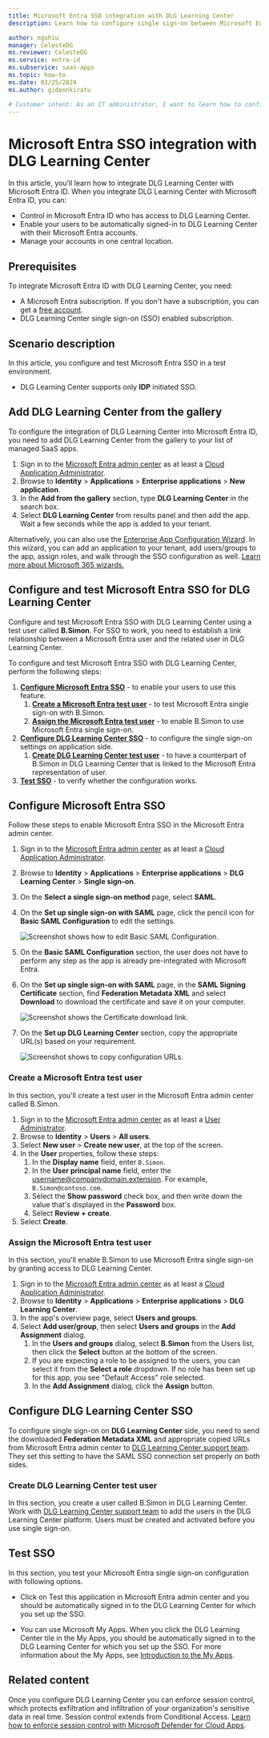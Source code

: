 ```yaml
---
title: Microsoft Entra SSO integration with DLG Learning Center
description: Learn how to configure single sign-on between Microsoft Entra ID and DLG Learning Center.

author: nguhiu
manager: CelesteDG
ms.reviewer: CelesteDG
ms.service: entra-id
ms.subservice: saas-apps
ms.topic: how-to
ms.date: 03/25/2024
ms.author: gideonkiratu

# Customer intent: As an IT administrator, I want to learn how to configure single sign-on between Microsoft Entra ID and DLG Learning Center so that I can control who has access to DLG Learning Center, enable automatic sign-in with Microsoft Entra accounts, and manage my accounts in one central location.
---
```


# Microsoft Entra SSO integration with DLG Learning Center

In this article,  you'll learn how to integrate DLG Learning Center with Microsoft Entra ID. When you integrate DLG Learning Center with Microsoft Entra ID, you can:

* Control in Microsoft Entra ID who has access to DLG Learning Center.
* Enable your users to be automatically signed-in to DLG Learning Center with their Microsoft Entra accounts.
* Manage your accounts in one central location.

## Prerequisites

To integrate Microsoft Entra ID with DLG Learning Center, you need:

* A Microsoft Entra subscription. If you don't have a subscription, you can get a [free account](https://azure.microsoft.com/free/).
* DLG Learning Center single sign-on (SSO) enabled subscription.

## Scenario description

In this article,  you configure and test Microsoft Entra SSO in a test environment.

* DLG Learning Center supports only **IDP** initiated SSO.

## Add DLG Learning Center from the gallery

To configure the integration of DLG Learning Center into Microsoft Entra ID, you need to add DLG Learning Center from the gallery to your list of managed SaaS apps.

1. Sign in to the [Microsoft Entra admin center](https://entra.microsoft.com) as at least a [Cloud Application Administrator](~/identity/role-based-access-control/permissions-reference.md#cloud-application-administrator).
1. Browse to **Identity** > **Applications** > **Enterprise applications** > **New application**.
1. In the **Add from the gallery** section, type **DLG Learning Center** in the search box.
1. Select **DLG Learning Center** from results panel and then add the app. Wait a few seconds while the app is added to your tenant.

Alternatively, you can also use the [Enterprise App Configuration Wizard](https://portal.office.com/AdminPortal/home?Q=Docs#/azureadappintegration). In this wizard, you can add an application to your tenant, add users/groups to the app, assign roles, and walk through the SSO configuration as well. [Learn more about Microsoft 365 wizards.](/microsoft-365/admin/misc/azure-ad-setup-guides)

## Configure and test Microsoft Entra SSO for DLG Learning Center

Configure and test Microsoft Entra SSO with DLG Learning Center using a test user called **B.Simon**. For SSO to work, you need to establish a link relationship between a Microsoft Entra user and the related user in DLG Learning Center.

To configure and test Microsoft Entra SSO with DLG Learning Center, perform the following steps:

1. **[Configure Microsoft Entra SSO](#configure-microsoft-entra-sso)** - to enable your users to use this feature.
    1. **[Create a Microsoft Entra test user](#create-a-microsoft-entra-id-test-user)** - to test Microsoft Entra single sign-on with B.Simon.
    1. **[Assign the Microsoft Entra test user](#assign-the-microsoft-entra-id-test-user)** - to enable B.Simon to use Microsoft Entra single sign-on.
1. **[Configure DLG Learning Center SSO](#configure-dlg-learning-center-sso)** - to configure the single sign-on settings on application side.
    1. **[Create DLG Learning Center test user](#create-dlg-learning-center-test-user)** - to have a counterpart of B.Simon in DLG Learning Center that is linked to the Microsoft Entra representation of user.
1. **[Test SSO](#test-sso)** - to verify whether the configuration works.

## Configure Microsoft Entra SSO

Follow these steps to enable Microsoft Entra SSO in the Microsoft Entra admin center.

1. Sign in to the [Microsoft Entra admin center](https://entra.microsoft.com) as at least a [Cloud Application Administrator](~/identity/role-based-access-control/permissions-reference.md#cloud-application-administrator).
1. Browse to **Identity** > **Applications** > **Enterprise applications** > **DLG Learning Center** > **Single sign-on**.
1. On the **Select a single sign-on method** page, select **SAML**.
1. On the **Set up single sign-on with SAML** page, click the pencil icon for **Basic SAML Configuration** to edit the settings.

   ![Screenshot shows how to edit Basic SAML Configuration.](common/edit-urls.png "Basic Configuration")

1. On the **Basic SAML Configuration** section, the user does not have to perform any step as the app is already pre-integrated with Microsoft Entra.

1. On the **Set up single sign-on with SAML** page, in the **SAML Signing Certificate** section, find **Federation Metadata XML** and select **Download** to download the certificate and save it on your computer.

	![Screenshot shows the Certificate download link.](common/metadataxml.png "Certificate")

1. On the **Set up DLG Learning Center** section, copy the appropriate URL(s) based on your requirement.

	![Screenshot shows to copy configuration URLs.](common/copy-configuration-urls.png "Metadata")

<a name='create-a-microsoft-entra-id-test-user'></a>

### Create a Microsoft Entra test user

In this section, you'll create a test user in the Microsoft Entra admin center called B.Simon.

1. Sign in to the [Microsoft Entra admin center](https://entra.microsoft.com) as at least a [User Administrator](~/identity/role-based-access-control/permissions-reference.md#user-administrator).
1. Browse to **Identity** > **Users** > **All users**.
1. Select **New user** > **Create new user**, at the top of the screen.
1. In the **User** properties, follow these steps:
   1. In the **Display name** field, enter `B.Simon`.  
   1. In the **User principal name** field, enter the username@companydomain.extension. For example, `B.Simon@contoso.com`.
   1. Select the **Show password** check box, and then write down the value that's displayed in the **Password** box.
   1. Select **Review + create**.
1. Select **Create**.

<a name='assign-the-microsoft-entra-id-test-user'></a>

### Assign the Microsoft Entra test user

In this section, you'll enable B.Simon to use Microsoft Entra single sign-on by granting access to DLG Learning Center.

1. Sign in to the [Microsoft Entra admin center](https://entra.microsoft.com) as at least a [Cloud Application Administrator](~/identity/role-based-access-control/permissions-reference.md#cloud-application-administrator).
1. Browse to **Identity** > **Applications** > **Enterprise applications** > **DLG Learning Center**.
1. In the app's overview page, select **Users and groups**.
1. Select **Add user/group**, then select **Users and groups** in the **Add Assignment** dialog.
   1. In the **Users and groups** dialog, select **B.Simon** from the Users list, then click the **Select** button at the bottom of the screen.
   1. If you are expecting a role to be assigned to the users, you can select it from the **Select a role** dropdown. If no role has been set up for this app, you see "Default Access" role selected.
   1. In the **Add Assignment** dialog, click the **Assign** button.

## Configure DLG Learning Center SSO

To configure single sign-on on **DLG Learning Center** side, you need to send the downloaded **Federation Metadata XML** and appropriate copied URLs from Microsoft Entra admin center to [DLG Learning Center support team](mailto:help@dlglearningcenter.com). They set this setting to have the SAML SSO connection set properly on both sides.

### Create DLG Learning Center test user

In this section, you create a user called B.Simon in DLG Learning Center. Work with [DLG Learning Center support team](mailto:help@dlglearningcenter.com) to add the users in the DLG Learning Center platform. Users must be created and activated before you use single sign-on.

## Test SSO 

In this section, you test your Microsoft Entra single sign-on configuration with following options.
 
* Click on Test this application in Microsoft Entra admin center and you should be automatically signed in to the DLG Learning Center for which you set up the SSO.
 
* You can use Microsoft My Apps. When you click the DLG Learning Center tile in the My Apps, you should be automatically signed in to the DLG Learning Center for which you set up the SSO. For more information about the My Apps, see [Introduction to the My Apps](https://support.microsoft.com/account-billing/sign-in-and-start-apps-from-the-my-apps-portal-2f3b1bae-0e5a-4a86-a33e-876fbd2a4510).

## Related content

Once you configure DLG Learning Center you can enforce session control, which protects exfiltration and infiltration of your organization's sensitive data in real time. Session control extends from Conditional Access. [Learn how to enforce session control with Microsoft Defender for Cloud Apps](/cloud-app-security/proxy-deployment-any-app).
